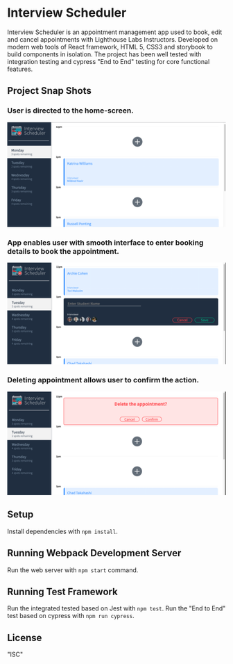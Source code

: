 # Interview Scheduler

Interview Scheduler is an appointment management app used to book, edit and cancel appointments with Lighthouse Labs Instructors. Developed on modern web tools of React framework, HTML 5, CSS3 and storybook to build components in isolation. The project has been well tested with integration testing and cypress "End to End" testing for core functional features.

## Project Snap Shots

### User is directed to the home-screen. 
!["Home-Screen"](https://github.com/naman226/Interview-Scheduler/blob/master/docs/Home-Screen.png?raw=true)

### App enables user with smooth interface to enter booking details to book the appointment.
!["Booking-appointment"](https://github.com/naman226/Interview-Scheduler/blob/master/docs/Booking-Screen.png?raw=true)

### Deleting appointment allows user to confirm the action.
!["Delete-confirmation"](https://github.com/naman226/Interview-Scheduler/blob/master/docs/Delete-Confirmation.png?raw=true)

## Setup

Install dependencies with `npm install`.

## Running Webpack Development Server

Run the web server with `npm start` command.

## Running Test Framework

Run the integrated tested based on Jest with `npm test`.
Run the "End to End" test based on cypress with `npm run cypress`.

## License

"ISC"